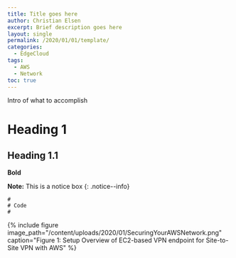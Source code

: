 ```yaml
---
title: Title goes here
author: Christian Elsen
excerpt: Brief description goes here
layout: single
permalink: /2020/01/01/template/
categories:
  - EdgeCloud
tags:
  - AWS
  - Network
toc: true
---
```


Intro of what to accomplish

# Heading 1

## Heading 1.1

**Bold**

**Note:** This is a notice box
{: .notice--info}

```
#
# Code
#

```

{% include figure image_path="/content/uploads/2020/01/SecuringYourAWSNetwork.png" caption="Figure 1: Setup Overview of EC2-based VPN endpoint for Site-to-Site VPN with AWS" %}
